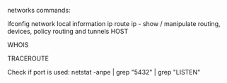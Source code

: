 networks commands:


ifconfig
	network local information 
ip route
	ip - show / manipulate routing, devices, policy routing and tunnels
HOST

WHOIS

TRACEROUTE

Check if port is used: 
	netstat -anpe | grep "5432" | grep "LISTEN"
